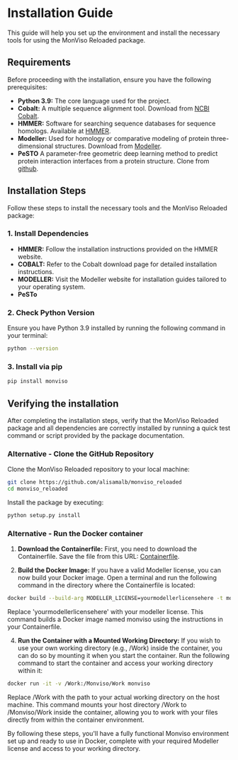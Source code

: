 # Installation Guide

This guide will help you set up the environment and install the necessary tools for using the MonViso Reloaded package.

## Requirements

Before proceeding with the installation, ensure you have the following prerequisites:

- **Python 3.9:** The core language used for the project.
- **Cobalt:** A multiple sequence alignment tool. Download from [NCBI Cobalt](https://www.ncbi.nlm.nih.gov/tools/cobalt/cobalt.cgi?CMD=Doc).
- **HMMER:** Software for searching sequence databases for sequence homologs. Available at [HMMER](http://hmmer.org/).
- **Modeller:** Used for homology or comparative modeling of protein three-dimensional structures. Download from [Modeller](https://salilab.org/modeller/download_installation.html).
- **PeSTO** A parameter-free geometric deep learning method to predict protein interaction interfaces from a protein structure. Clone from [github](https://github.com/LBM-EPFL/PeSTo).

## Installation Steps

Follow these steps to install the necessary tools and the MonViso Reloaded package:

### 1. Install Dependencies

- **HMMER:** Follow the installation instructions provided on the HMMER website.
- **COBALT:** Refer to the Cobalt download page for detailed installation instructions.
- **MODELLER:** Visit the Modeller website for installation guides tailored to your operating system.
- **PeSTo** 

### 2. Check Python Version

Ensure you have Python 3.9 installed by running the following command in your terminal:

```bash
python --version
```

### 3. Install via pip

```bash
pip install monviso
```

## Verifying the installation
After completing the installation steps, verify that the MonViso Reloaded package and all dependencies are correctly installed by running a quick test command or script provided by the package documentation.

### Alternative - Clone the GitHub Repository
Clone the MonViso Reloaded repository to your local machine:

```bash
git clone https://github.com/alisamalb/monviso_reloaded
cd monviso_reloaded
```

Install the package by executing:

```bash
python setup.py install
```

### Alternative - Run the Docker container

1. **Download the Containerfile:** First, you need to download the Containerfile. Save the file from this URL: [Containerfile](https://raw.githubusercontent.com/alisamalb/monviso_reloaded/main/Containerfile).

2. **Build the Docker Image:** If you have a valid Modeller license, you can now build your Docker image. Open a terminal and run the following command in the directory where the Containerfile is located:
```bash
docker build --build-arg MODELLER_LICENSE=yourmodellerlicensehere -t monviso -f Containerfile .
```
Replace 'yourmodellerlicensehere' with your modeller license. This command builds a Docker image named monviso using the instructions in your Containerfile.

4. **Run the Container with a Mounted Working Directory:** If you wish to use your own working directory (e.g., /Work) inside the container, you can do so by mounting it when you start the container. Run the following command to start the container and access your working directory within it:
```bash
docker run -it -v /Work:/Monviso/Work monviso
```
Replace /Work with the path to your actual working directory on the host machine. This command mounts your host directory /Work to /Monviso/Work inside the container, allowing you to work with your files directly from within the container environment.

By following these steps, you'll have a fully functional Monviso environment set up and ready to use in Docker, complete with your required Modeller license and access to your working directory.

